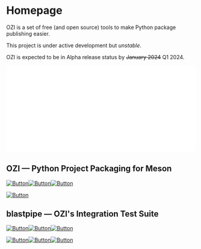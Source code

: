 # Homepage

OZI is a set of free (and open source) tools to make Python package publishing easier.

This project is under active development but *unstable*.

OZI is expected to be in Alpha release status by <s>January 2024</s> Q1 2024.

[![Logo](https://raw.githubusercontent.com/OZI-Project/.github/main/github-metrics-ozi-project.svg)](https://github.com/OZI-Project)

## OZI &mdash; Python Project Packaging for Meson

[![Button](https://img.shields.io/badge/Python%20Package%20Index-grey?style=for-the-badge&logo=pypi)](https://pypi.org/project/OZI/)[![Button](https://img.shields.io/pypi/status/ozi?style=for-the-badge)](https://pypi.org/project/OZI/)[![Button](https://img.shields.io/pypi/v/OZI?style=for-the-badge&label=%20)](https://pypi.org/project/OZI/)

[![Button](https://img.shields.io/badge/OZI%20pipeline%20on%20GitLab-grey?style=for-the-badge&logo=gitlab)](https://gitlab.com/ozi-project)

## blastpipe &mdash; OZI's Integration Test Suite

[![Button](https://img.shields.io/badge/Python%20Package%20Index-grey?style=for-the-badge&logo=pypi)](https://pypi.org/project/OZI/)[![Button](https://img.shields.io/pypi/status/blastpipe?style=for-the-badge)](https://pypi.org/project/blastpipe/)[![Button](https://img.shields.io/pypi/v/blastpipe?style=for-the-badge&label=%20)](https://pypi.org/project/blastpipe/)

[![Button](https://img.shields.io/badge/Repository-grey?style=for-the-badge&logo=git)](https://github.com/rjdbcm/blastpipe)[![Button](https://img.shields.io/github/v/release/rjdbcm/blastpipe?style=for-the-badge)](https://github.com/rjdbcm/blastpipe)[![Button](https://img.shields.io/github/v/tag/rjdbcm/blastpipe?style=for-the-badge)](https://github.com/rjdbcm/blastpipe)

